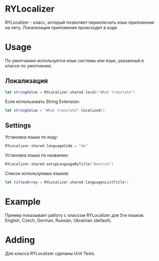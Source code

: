 # RYLocalizer
RYLocalizer - класс, который позволяет переключать язык приложения на лету. Локализация приложения происходит в коде.

# Usage
По умолчанию используется язык системы или язык, указанный в классе по умолчанию. 
## Локализация

```Swift
let stringValue = RYLocalizer.shared.local("What translate")
```
Если использовать String Extension: 
```Swift
let stringValue = "What translate".localized()
```

## Settings 
Установка языка по коду:

```Swift
RYLocalizer.shared.languageCode = "de"
```

Установка языка по названию:
```Swift
RYLocalizer.shared.setupLanguageByTitle("Deutsch")
```
Список используемых языков:
```Swift
let titlesArray = RYLocalizer.shared.languagesListTitle()
```

# Example
Пример показывает работу с классом RYLocalizer для 5ти языков: English, Czech, German, Russian, Ukrainian (default).

# Adding
Для класса RYLocalizer сделаны Unit Tests.
